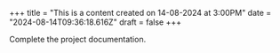 +++
title = "This is a content created on 14-08-2024 at 3:00PM"
date = "2024-08-14T09:36:18.616Z"
draft = false
+++

  Complete the project documentation.
        